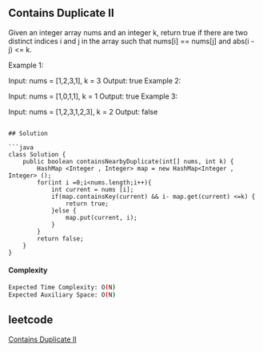 ## Contains Duplicate II
Given an integer array nums and an integer k, return true if there are two distinct indices i and j in the array such that nums[i] == nums[j] and abs(i - j) <= k.

 

Example 1:

Input: nums = [1,2,3,1], k = 3
Output: true
Example 2:

Input: nums = [1,0,1,1], k = 1
Output: true
Example 3:

Input: nums = [1,2,3,1,2,3], k = 2
Output: false
```

## Solution 

```java
class Solution {
    public boolean containsNearbyDuplicate(int[] nums, int k) {
        HashMap <Integer , Integer> map = new HashMap<Integer , Integer> ();
        for(int i =0;i<nums.length;i++){
            int current = nums [i];
            if(map.containsKey(current) && i- map.get(current) <=k) {
                return true;
            }else {
                map.put(current, i);
            }
        }
        return false;
    }
}

```
#### Complexity
```bash
Expected Time Complexity: O(N)
Expected Auxiliary Space: O(N)
```
## leetcode
[Contains Duplicate II](https://leetcode.com/problems/contains-duplicate-ii/)
